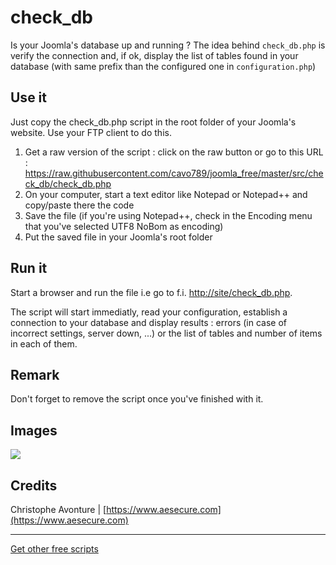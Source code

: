 # check_db

Is your Joomla's database up and running ? The idea behind `check_db.php` is verify the connection and, if ok, display the list of tables found in your database (with same prefix than the configured one in `configuration.php`)

## Use it

Just copy the check_db.php script in the root folder of your Joomla's website.  Use your FTP client to do this.

1.  Get a raw version of the script : click on the raw button or go to this URL : https://raw.githubusercontent.com/cavo789/joomla_free/master/src/check_db/check_db.php
2.  On your computer, start a text editor like Notepad or Notepad++ and copy/paste there the code
3.  Save the file (if you're using Notepad++, check in the Encoding menu that you've selected UTF8 NoBom as encoding)
4.  Put the saved file in your Joomla's root folder

## Run it

Start a browser and run the file i.e go to f.i. [http://site/check_db.php](http://site/check_db.php).

The script will start immediatly, read your configuration, establish a connection to your database and display results : errors (in case of incorrect settings, server down, ...) or the list of tables and number of items in each of them.

## Remark

Don't forget to remove the script once you've finished with it.

## Images

<img src="https://github.com/cavo789/joomla_free/blob/master/src/check_db/result.png" />

## Credits

Christophe Avonture | [https://www.aesecure.com](https://www.aesecure.com)

-----

[Get other free scripts](https://github.com/cavo789/joomla_free)
